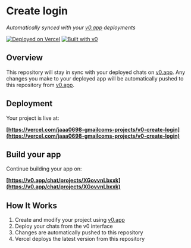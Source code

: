 # Create login

*Automatically synced with your [v0.app](https://v0.app) deployments*

[![Deployed on Vercel](https://img.shields.io/badge/Deployed%20on-Vercel-black?style=for-the-badge&logo=vercel)](https://vercel.com/jaaa0698-gmailcoms-projects/v0-create-login)
[![Built with v0](https://img.shields.io/badge/Built%20with-v0.app-black?style=for-the-badge)](https://v0.app/chat/projects/XGovvnLbxxk)

## Overview

This repository will stay in sync with your deployed chats on [v0.app](https://v0.app).
Any changes you make to your deployed app will be automatically pushed to this repository from [v0.app](https://v0.app).

## Deployment

Your project is live at:

**[https://vercel.com/jaaa0698-gmailcoms-projects/v0-create-login](https://vercel.com/jaaa0698-gmailcoms-projects/v0-create-login)**

## Build your app

Continue building your app on:

**[https://v0.app/chat/projects/XGovvnLbxxk](https://v0.app/chat/projects/XGovvnLbxxk)**

## How It Works

1. Create and modify your project using [v0.app](https://v0.app)
2. Deploy your chats from the v0 interface
3. Changes are automatically pushed to this repository
4. Vercel deploys the latest version from this repository